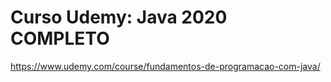 # Curso Udemy: Java 2020 COMPLETO

https://www.udemy.com/course/fundamentos-de-programacao-com-java/
